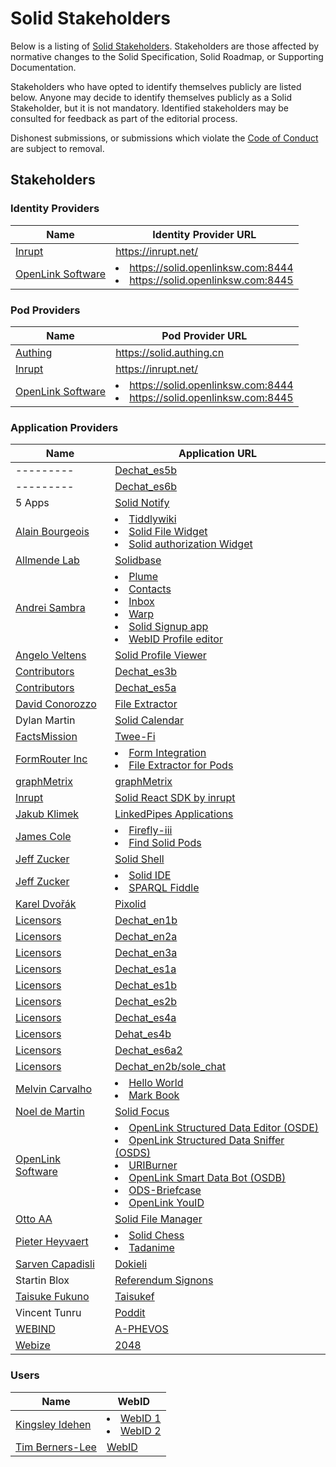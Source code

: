 # Solid Stakeholders

Below is a listing of [Solid Stakeholders](README.md#stakeholders). Stakeholders are those affected by normative changes to the Solid Specification, Solid Roadmap, or Supporting Documentation.

Stakeholders who have opted to identify themselves publicly are listed below. Anyone may decide to identify themselves publicly as a Solid Stakeholder, but it is not mandatory. Identified stakeholders may be consulted for feedback as part of the editorial process.

Dishonest submissions, or submissions which violate the [Code of Conduct](code-of-conduct.md) are subject to removal.

## Stakeholders

### Identity Providers

| Name      | Identity Provider URL |
| --------- | ---------- |
| [Inrupt](https://inrupt.com) | https://inrupt.net/ |
| [OpenLink Software](http://www.openlinksw.com) | <li>https://solid.openlinksw.com:8444</li> <li>https://solid.openlinksw.com:8445</li> |

### Pod Providers

| Name      | Pod Provider URL |
| --------- | ---------- |
| [Authing](https://authing.cn/) | https://solid.authing.cn |
| [Inrupt](https://inrupt.com) | https://inrupt.net/ |
| [OpenLink Software](http://www.openlinksw.com) | <li>https://solid.openlinksw.com:8444</li> <li>https://solid.openlinksw.com:8445</li> |


### Application Providers

| Name      | Application URL |
| --------- | ---------- |
| --------- | [Dechat_es5b](https://arquisoft.github.io/dechat_es5b/) |
| --------- | [Dechat_es6b](https://arquisoft.github.io/DeChat_es6b/) |
| 5 Apps | [Solid Notify](https://solid-notify.5apps.com/) |
| [Alain Bourgeois](https://github.com/bourgeoa) | <li>[Tiddlywiki](https://bourgeoa.solid.community/public/tiddlywiki)</li> <li>[Solid File Widget](https://bourgeoa.solid.community/public/solid-file-widget/)</li> <li>[Solid authorization Widget](https://bourgeoa.solid.community/public/solid-file-widget/)</li> |
| [Allmende Lab](https://lab.allmende.io) | [Solidbase](https://app.solidbase.info) |
| [Andrei Sambra](https://github.com/deiu) | <li>[Plume](https://thewebalyst.solid.community/plume/)</li> <li>[Contacts](https://github.com/linkeddata/contacts)</li> <li>[Inbox](https://solid.github.io/solid-inbox/)</li> <li>[Warp](https://linkeddata.github.io/warp/)</li> <li>[Solid Signup app](https://github.com/solid/solid-signup)</li> <li>[WebID Profile editor](https://linkeddata.github.io/profile-editor/)</li> |
| [Angelo Veltens](https://gitlab.com/angelo-v) | [Solid Profile Viewer](https://profiles.veltens.org) |
| [Contributors](https://github.com/Arquisoft/dechat_es3b/graphs/contributors) | [Dechat_es3b](https://arquisoft.github.io/dechat_es3b/) |
| [Contributors](https://github.com/Arquisoft/dechat_es5a/graphs/contributors) | [Dechat_es5a](https://dechat5a.ddns.net/) |
| [David Conorozzo](https://github.com/dconorozzo) | [File Extractor](https://formrouter.solid.community/public/FileExtraction/) |
| Dylan Martin | [Solid Calendar](https://bitbucket.org/dylanmartin/solidcalendar/src/master/) |
| [FactsMission](https://factsmission.com) | [Twee-Fi](https://factsmission.github.io/twee-fi/) |
| [FormRouter Inc](https://www.formrouter.com) | <li>[Form Integration](https://www.formrouter.com/solid-project-pod-pdf-form-integration/online_forms_solid_pod.htm)</li> <li>[File Extractor for Pods](https://github.com/dconorozzo/Solid-RDF-HexBin-File-Extraction)</li> |
| [graphMetrix](https://graphmetrix.com/#/solid) | [graphMetrix](https://graphmetrix.net/#/) |
| [Inrupt](https://inrupt.com) | [Solid React SDK by inrupt](https://github.com/inrupt/solid-react-sdk) |
| [Jakub Klimek](https://github.com/jakubklimek) | [LinkedPipes Applications](https://applications.linkedpipes.com) |
| [James Cole](https://github.com/JC5)  | <li>[Firefly-iii](https://github.com/firefly-iii/firefly-iii)</li> <li>[Find Solid Pods](https://findsolidpods.com)</li> |
| [Jeff Zucker](https://github.com/jeff-zucker) | [Solid Shell](https://github.com/jeff-zucker/solid-shell) |
| [Jeff Zucker](https://github.com/jeff-zucker) | <li>[Solid IDE](https://jeff-zucker.github.io/solid-ide/)</li> <li>[SPARQL Fiddle](https://jeff-zucker.github.io/sparql-fiddle/)</li> |
| [Karel Dvořák](https://github.com/carloss8) | [Pixolid](https://pixolid.netlify.com/) |
| [Licensors](https://github.com/Arquisoft/dechat_en1b/graphs/contributors) | [Dechat_en1b](https://arquisoft.github.io/dechat_en1b/) |
| [Licensors](https://github.com/Arquisoft/dechat_en2a/graphs/contributors) | [Dechat_en2a](https://arquisoft.github.io/dechat_en2a/) |
| [Licensors](https://github.com/Arquisoft/dechat_en3a/graphs/contributors) | [Dechat_en3a](https://arquisoft.github.io/dechat_en3a/) |
| [Licensors](https://github.com/Arquisoft/dechat_es1a/graphs/contributors) | [Dechat_es1a](https://arquisoft.github.io/dechat_es1a/) |
| [Licensors](https://github.com/Arquisoft/dechat_es1b/graphs/contributors) | [Dechat_es1b](https://arquisoft.github.io/dechat_es1b/) |
| [Licensors](https://github.com/Arquisoft/dechat_es2b/graphs/contributors)  | [Dechat_es2b](https://arquisoft.github.io/dechat_es2b/) |
| [Licensors](https://github.com/Arquisoft/dechat_es4a/graphs/contributors) | [Dechat_es4a](https://arquisoft.github.io/dechat_es4a/) |
| [Licensors](https://github.com/Arquisoft/dechat_es4b/graphs/contributors) | [Dehat_es4b](https://arquisoft.github.io/dechat_es4b/app/) |
| [Licensors](https://github.com/Arquisoft/dechat_es6a2/graphs/contributors) | [Dechat_es6a2](https://arquisoft.github.io/dechat_es6a2/) |
| [Licensors](https://github.com/Arquisoft/sole_chat/graphs/contributors) | [Dechat_en2b/sole_chat](https://arquisoft.github.io/sole_chat/) |
| [Melvin Carvalho](https://github.com/melvincarvalho) | <li>[Hello World](https://melvincarvalho.github.io/helloworld/)</li> <li>[Mark Book](https://markbook.org)</li> |
| [Noel de Martin](https://github.com/NoelDeMartin) | [Solid Focus](https://noeldemartin.github.io/solid-focus/) |
| [OpenLink Software](http://www.openlinksw.com) | <li>[OpenLink Structured Data Editor (OSDE)](http://osde.openlinksw.com)</li> <li>[OpenLink Structured Data Sniffer (OSDS)](http://osds.openlinksw.com)</li> <li>[URIBurner](http://linkeddata.uriburner.com/sparql)</li> <li>[OpenLink Smart Data Bot (OSDB)](http://osdb.openlinksw.com)</li> <li>[ODS-Briefcase](http://ods.openlinksw.com/wiki/ODS/OdsBriefcase)</li> <li>[OpenLink YouID](http://youid.openlinksw.com)</li> |
| [Otto AA](https://github.com/Otto-AA) | [Solid File Manager](https://otto-aa.github.io/solid-filemanager/) |
| [Pieter Heyvaert](https://github.com/pheyvaer) | <li>[Solid Chess](https://pheyvaer.github.io/solid-chess/)</li> <li>[Tadanime](https://pheyvaer.github.io/tadanime/index.html)</li> |
| [Sarven Capadisli](https://github.com/csarven) | [Dokieli](https://dokie.li) |
| Startin Blox | [Referendum Signons](https://referendum.signons.fr)|
| [Taisuke Fukuno](https://github.com/taisukef) | [Taisukef](https://taisukef.github.io/solid-addfriend/)  |
| Vincent Tunru | [Poddit](https://vincenttunru.gitlab.io/poddit/) |
| [WEBIND](https://www.webind.de/) | [A-PHEVOS](https://phevos.tk) |
| [Webize](https://github.com/webize) | [2048](http://webize.github.io/2048/) |

### Users

| Name      | WebID      |
| --------- | ---------- |
| [Kingsley Idehen](https://github.com/kidehen) | <li>[WebID 1](https://kidehen.solid.openlinksw.com:8444/card#me)</li> <li>[WebID 2](https://kidehen.solid.openlinksw.com:8445/card#me)</li>
| [Tim Berners-Lee](https://github.com/timbl) | [WebID](https://www.w3.org/People/Berners-Lee/card#i) |
